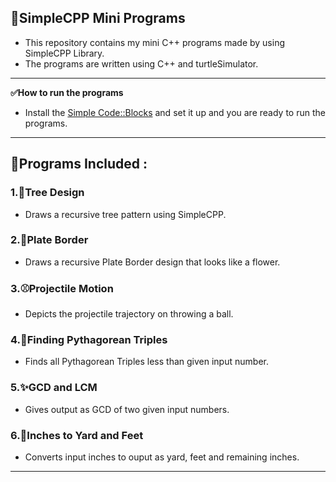 ## 🌟SimpleCPP Mini Programs

- This repository contains my mini C++ programs made by using SimpleCPP Library.
- The programs are written using C++ and turtleSimulator.
---

**✅How to run the programs**

- Install the [Simple Code::Blocks](https://www.cse.iitb.ac.in/~ranade/simplecpp/) and set it up and you are ready to run the programs.
---

## 📁Programs Included :

### 1.🌲Tree Design
- Draws a recursive tree pattern using SimpleCPP.

### 2.🌸Plate Border
- Draws a recursive Plate Border design that looks like a flower.

### 3.⚾Projectile Motion
- Depicts the projectile trajectory on throwing a ball.

### 4.🔢Finding Pythagorean Triples
- Finds all Pythagorean Triples less than given input number.

### 5.✨GCD and LCM
- Gives output as GCD of two given input numbers.

### 6.🔢Inches to Yard and Feet
- Converts input inches to ouput as yard, feet and remaining inches.
---